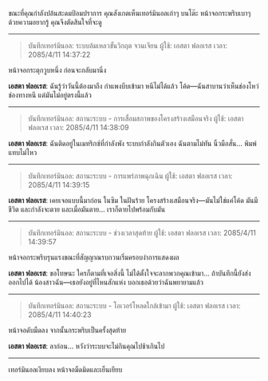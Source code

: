 ขณะที่คุณกำลังปล้นสะดมป้อมปราการ คุณสังเกตเห็นเทอร์มินอลเก่าๆ บนโต๊ะ หน้าจอกระพริบเบาๆ ด้วยความอยากรู้ คุณจึงตัดสินใจที่จะดู

---

> บันทึกเทอร์มินอล: ระบบล้มเหลวขั้นวิกฤต จวนเจียน
> ผู้ใช้: เอสตา ฟลอเรส
> เวลา: 2085/4/11 14:37:22

หน้าจอกระตุกวูบหนึ่ง ก่อนจะกลับมานิ่ง

**เอสตา ฟลอเรส**: ฉันรู้ว่าวันนี้ต้องมาถึง กำแพงบีบเข้ามา หนีไม่ได้แล้ว โค้ด—ฉันสาบานว่าเห็นช่องโหว่ ช่องทางหนี แต่มันไม่อยู่ตรงนี้แล้ว

---

> บันทึกเทอร์มินอล: สถานะระบบ - การเสื่อมสภาพของโครงสร้างเสมือนจริง
> ผู้ใช้: เอสตา ฟลอเรส
> เวลา: 2085/4/11 14:38:09

**เอสตา ฟลอเรส**: ฉันติดอยู่ในเมทริกซ์ที่กำลังพัง ระบบกำลังกินตัวเอง ฉันตามไม่ทัน นิ้วมือสั่น... พิมพ์แทบไม่ไหว

---

> บันทึกเทอร์มินอล: สถานะระบบ - การแพร่ภาพฉุกเฉิน
> ผู้ใช้: เอสตา ฟลอเรส
> เวลา: 2085/4/11 14:39:15

**เอสตา ฟลอเรส**: เคยเจอแบบนี้มาก่อน ในซิม ในฝันร้าย โครงสร้างเสมือนจริง—มันไม่ใช่แค่โค้ด มันมีชีวิต และกำลังจะตาย และเมื่อมันตาย... เราก็ตายไปพร้อมกับมัน

---

> บันทึกเทอร์มินอล: สถานะระบบ - ช่วงเวลาสุดท้าย
> ผู้ใช้: เอสตา ฟลอเรส
> เวลา: 2085/4/11 14:39:57

หน้าจอกระพริบรุนแรงขณะที่สัญญาณรบกวนเริ่มครอบงำการแสดงผล

**เอสตา ฟลอเรส**: ขอโทษนะ ใครก็ตามที่เจอสิ่งนี้ ไม่ได้ตั้งใจจะลากพวกคุณเข้ามา... ถ้าบันทึกนี้ยังส่งออกไปได้ น้องสาวฉัน—เธอยังอยู่ที่ไหนสักแห่ง บอกเธอด้วยว่าฉันพยายามแล้ว

---

> บันทึกเทอร์มินอล: สถานะระบบ - โอเวอร์โหลดใกล้เข้ามา
> ผู้ใช้: เอสตา ฟลอเรส
> เวลา: 2085/4/11 14:40:23

หน้าจอดับมืดลง จากนั้นกระพริบเป็นครั้งสุดท้าย

**เอสตา ฟลอเรส**: ลาก่อน... หวังว่าระบบจะไม่กินคุณไปช้าเกินไป

---

เทอร์มินอลเงียบลง หน้าจอมืดมิดและเย็นเยียบ
